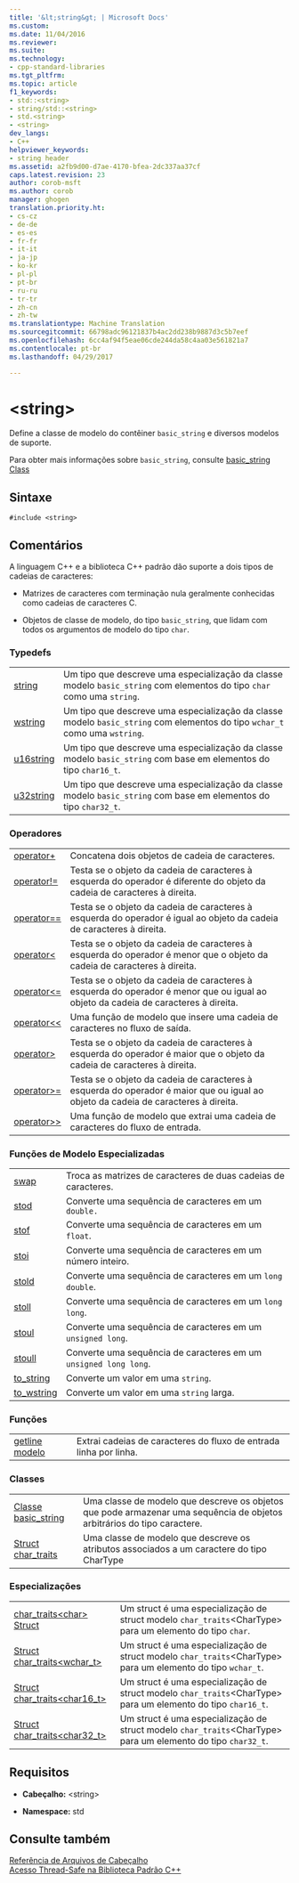 ```yaml
---
title: '&lt;string&gt; | Microsoft Docs'
ms.custom: 
ms.date: 11/04/2016
ms.reviewer: 
ms.suite: 
ms.technology:
- cpp-standard-libraries
ms.tgt_pltfrm: 
ms.topic: article
f1_keywords:
- std::<string>
- string/std::<string>
- std.<string>
- <string>
dev_langs:
- C++
helpviewer_keywords:
- string header
ms.assetid: a2fb9d00-d7ae-4170-bfea-2dc337aa37cf
caps.latest.revision: 23
author: corob-msft
ms.author: corob
manager: ghogen
translation.priority.ht:
- cs-cz
- de-de
- es-es
- fr-fr
- it-it
- ja-jp
- ko-kr
- pl-pl
- pt-br
- ru-ru
- tr-tr
- zh-cn
- zh-tw
ms.translationtype: Machine Translation
ms.sourcegitcommit: 66798adc96121837b4ac2dd238b9887d3c5b7eef
ms.openlocfilehash: 6cc4af94f5eae06cde244da58c4aa03e561821a7
ms.contentlocale: pt-br
ms.lasthandoff: 04/29/2017

---
```

# <a name="ltstringgt"></a>&lt;string&gt;
Define a classe de modelo do contêiner `basic_string` e diversos modelos de suporte.  
  
 Para obter mais informações sobre `basic_string`, consulte [basic_string Class](../standard-library/basic-string-class.md)  
  
## <a name="syntax"></a>Sintaxe  
  
```  
#include <string>  
```  
  
## <a name="remarks"></a>Comentários  
 A linguagem C++ e a biblioteca C++ padrão dão suporte a dois tipos de cadeias de caracteres:  
  
-   Matrizes de caracteres com terminação nula geralmente conhecidas como cadeias de caracteres C.  
  
-   Objetos de classe de modelo, do tipo `basic_string`, que lidam com todos os argumentos de modelo do tipo `char`.  
  
### <a name="typedefs"></a>Typedefs  
  
|||  
|-|-|  
|[string](../standard-library/string-typedefs.md#string)|Um tipo que descreve uma especialização da classe modelo `basic_string` com elementos do tipo `char` como uma `string`.|  
|[wstring](../standard-library/string-typedefs.md#wstring)|Um tipo que descreve uma especialização da classe modelo `basic_string` com elementos do tipo `wchar_t` como uma `wstring`.|  
|[u16string](../standard-library/string-typedefs.md#u16string)|Um tipo que descreve uma especialização da classe modelo `basic_string` com base em elementos do tipo `char16_t`.|  
|[u32string](../standard-library/string-typedefs.md#u32string)|Um tipo que descreve uma especialização da classe modelo `basic_string` com base em elementos do tipo `char32_t`.|  
  
### <a name="operators"></a>Operadores  
  
|||  
|-|-|  
|[operator+](../standard-library/string-operators.md#op_add)|Concatena dois objetos de cadeia de caracteres.|  
|[operator!=](../standard-library/string-operators.md#op_neq)|Testa se o objeto da cadeia de caracteres à esquerda do operador é diferente do objeto da cadeia de caracteres à direita.|  
|[operator==](../standard-library/string-operators.md#op_eq_eq)|Testa se o objeto da cadeia de caracteres à esquerda do operador é igual ao objeto da cadeia de caracteres à direita.|  
|[operator<](../standard-library/string-operators.md#op_lt)|Testa se o objeto da cadeia de caracteres à esquerda do operador é menor que o objeto da cadeia de caracteres à direita.|  
|[operator<=](../standard-library/string-operators.md#op_lt_eq)|Testa se o objeto da cadeia de caracteres à esquerda do operador é menor que ou igual ao objeto da cadeia de caracteres à direita.|  
|[operator<\<](../standard-library/string-operators.md#op_lt_lt)|Uma função de modelo que insere uma cadeia de caracteres no fluxo de saída.|  
|[operator>](../standard-library/string-operators.md#op_gt)|Testa se o objeto da cadeia de caracteres à esquerda do operador é maior que o objeto da cadeia de caracteres à direita.|  
|[operator>=](../standard-library/string-operators.md#op_gt_eq)|Testa se o objeto da cadeia de caracteres à esquerda do operador é maior que ou igual ao objeto da cadeia de caracteres à direita.|  
|[operator>>](../standard-library/string-operators.md#op_gt_gt)|Uma função de modelo que extrai uma cadeia de caracteres do fluxo de entrada.|  
  
### <a name="specialized-template-functions"></a>Funções de Modelo Especializadas  
  
|||  
|-|-|  
|[swap](../standard-library/string-functions.md#swap)|Troca as matrizes de caracteres de duas cadeias de caracteres.|  
|[stod](../standard-library/string-functions.md#stod)|Converte uma sequência de caracteres em um `double.`|  
|[stof](../standard-library/string-functions.md#stof)|Converte uma sequência de caracteres em um `float`.|  
|[stoi](../standard-library/string-functions.md#stoi)|Converte uma sequência de caracteres em um número inteiro.|  
|[stold](../standard-library/string-functions.md#stold)|Converte uma sequência de caracteres em um `long double`.|  
|[stoll](../standard-library/string-functions.md#stoll)|Converte uma sequência de caracteres em um `long long`.|  
|[stoul](../standard-library/string-functions.md#stoul)|Converte uma sequência de caracteres em um `unsigned long`.|  
|[stoull](../standard-library/string-functions.md#stoull)|Converte uma sequência de caracteres em um `unsigned long long`.|  
|[to_string](../standard-library/string-functions.md#to_string)|Converte um valor em uma `string`.|  
|[to_wstring](../standard-library/string-functions.md#to_wstring)|Converte um valor em uma `string` larga.|  
  
### <a name="functions"></a>Funções  
  
|||  
|-|-|  
|[getline modelo](../standard-library/string-functions.md#getline)|Extrai cadeias de caracteres do fluxo de entrada linha por linha.|  
  
### <a name="classes"></a>Classes  
  
|||  
|-|-|  
|[Classe basic_string](../standard-library/basic-string-class.md)|Uma classe de modelo que descreve os objetos que pode armazenar uma sequência de objetos arbitrários do tipo caractere.|  
|[Struct char_traits](../standard-library/char-traits-struct.md)|Uma classe de modelo que descreve os atributos associados a um caractere do tipo CharType|  
  
### <a name="specializations"></a>Especializações  
  
|||  
|-|-|  
|[char_traits\<char> Struct](../standard-library/char-traits-char-struct.md)|Um struct é uma especialização de struct modelo `char_traits`\<CharType> para um elemento do tipo `char`.|  
|[Struct char_traits<wchar_t>](../standard-library/char-traits-wchar-t-struct.md)|Um struct é uma especialização de struct modelo `char_traits`\<CharType> para um elemento do tipo `wchar_t`.|  
|[Struct char_traits<char16_t>](../standard-library/char-traits-char16-t-struct.md)|Um struct é uma especialização de struct modelo `char_traits`\<CharType> para um elemento do tipo `char16_t`.|  
|[Struct char_traits<char32_t>](../standard-library/char-traits-char32-t-struct.md)|Um struct é uma especialização de struct modelo `char_traits`\<CharType> para um elemento do tipo `char32_t`.|  
  
## <a name="requirements"></a>Requisitos  
  
- **Cabeçalho:** \<string>  
  
- **Namespace:** std  
  
## <a name="see-also"></a>Consulte também  
 [Referência de Arquivos de Cabeçalho](../standard-library/cpp-standard-library-header-files.md)   
 [Acesso Thread-Safe na Biblioteca Padrão C++](../standard-library/thread-safety-in-the-cpp-standard-library.md)




